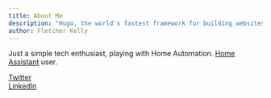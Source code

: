 ```yaml
---
title: About Me
description: "Hugo, the world's fastest framework for building websites"
author: Fletcher Kelly
---
```


Just a simple tech enthusiast, playing with Home Automation.
[Home Assistant](https://www.home-assistant.io/) user.

[Twitter](https://twitter.com/fskelly)  
[LinkedIn](https://www.linkedin.com/in/fletcherkelly")
